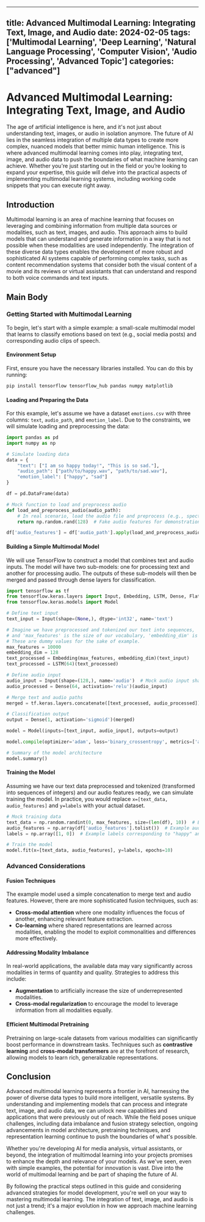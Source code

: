 
---
title: Advanced Multimodal Learning: Integrating Text, Image, and Audio
date: 2024-02-05
tags: ['Multimodal Learning', 'Deep Learning', 'Natural Language Processing', 'Computer Vision', 'Audio Processing', 'Advanced Topic']
categories: ["advanced"]
---


# Advanced Multimodal Learning: Integrating Text, Image, and Audio

The age of artificial intelligence is here, and it's not just about understanding text, images, or audio in isolation anymore. The future of AI lies in the seamless integration of multiple data types to create more complex, nuanced models that better mimic human intelligence. This is where advanced multimodal learning comes into play, integrating text, image, and audio data to push the boundaries of what machine learning can achieve. Whether you're just starting out in the field or you’re looking to expand your expertise, this guide will delve into the practical aspects of implementing multimodal learning systems, including working code snippets that you can execute right away.

## Introduction

Multimodal learning is an area of machine learning that focuses on leveraging and combining information from multiple data sources or modalities, such as text, images, and audio. This approach aims to build models that can understand and generate information in a way that is not possible when these modalities are used independently. The integration of these diverse data types enables the development of more robust and sophisticated AI systems capable of performing complex tasks, such as content recommendation systems that consider both the visual content of a movie and its reviews or virtual assistants that can understand and respond to both voice commands and text inputs.

## Main Body

### Getting Started with Multimodal Learning

To begin, let's start with a simple example: a small-scale multimodal model that learns to classify emotions based on text (e.g., social media posts) and corresponding audio clips of speech.

#### Environment Setup

First, ensure you have the necessary libraries installed. You can do this by running:

```bash
pip install tensorflow tensorflow_hub pandas numpy matplotlib
```

#### Loading and Preparing the Data

For this example, let's assume we have a dataset `emotions.csv` with three columns: `text`, `audio_path`, and `emotion_label`. Due to the constraints, we will simulate loading and preprocessing the data:

```python
import pandas as pd
import numpy as np

# Simulate loading data
data = {
    "text": ["I am so happy today!", "This is so sad."],
    "audio_path": ["path/to/happy.wav", "path/to/sad.wav"],
    "emotion_label": ["happy", "sad"]
}

df = pd.DataFrame(data)

# Mock function to load and preprocess audio
def load_and_preprocess_audio(audio_path):
    # In real scenario, load the audio file and preprocess (e.g., spectrograms)
    return np.random.rand(128)  # Fake audio features for demonstration

df['audio_features'] = df['audio_path'].apply(load_and_preprocess_audio)
```

#### Building a Simple Multimodal Model

We will use TensorFlow to construct a model that combines text and audio inputs. The model will have two sub-models: one for processing text and another for processing audio. The outputs of these sub-models will then be merged and passed through dense layers for classification.

```python
import tensorflow as tf
from tensorflow.keras.layers import Input, Embedding, LSTM, Dense, Flatten
from tensorflow.keras.models import Model

# Define text input
text_input = Input(shape=(None,), dtype='int32', name='text')

# Imagine we have preprocessed and tokenized our text into sequences,
# and 'max_features' is the size of our vocabulary, 'embedding_dim' is the size of each word vector.
# These are dummy values for the sake of example.
max_features = 10000
embedding_dim = 128
text_processed = Embedding(max_features, embedding_dim)(text_input)
text_processed = LSTM(64)(text_processed)

# Define audio input
audio_input = Input(shape=(128,), name='audio')  # Mock audio input shape
audio_processed = Dense(64, activation='relu')(audio_input)

# Merge text and audio paths
merged = tf.keras.layers.concatenate([text_processed, audio_processed])

# Classification output
output = Dense(1, activation='sigmoid')(merged)

model = Model(inputs=[text_input, audio_input], outputs=output)

model.compile(optimizer='adam', loss='binary_crossentropy', metrics=['accuracy'])

# Summary of the model architecture
model.summary()
```

#### Training the Model

Assuming we have our text data preprocessed and tokenized (transformed into sequences of integers) and our audio features ready, we can simulate training the model. In practice, you would replace `x=[text_data, audio_features]` and `y=labels` with your actual dataset.

```python
# Mock training data
text_data = np.random.randint(0, max_features, size=(len(df), 10))  # Example text data
audio_features = np.array(df['audio_features'].tolist())  # Example audio features
labels = np.array([1, 0])  # Example labels corresponding to "happy" and "sad"

# Train the model
model.fit(x=[text_data, audio_features], y=labels, epochs=10)
```

### Advanced Considerations

#### Fusion Techniques

The example model used a simple concatenation to merge text and audio features. However, there are more sophisticated fusion techniques, such as:

- **Cross-modal attention** where one modality influences the focus of another, enhancing relevant feature extraction.
- **Co-learning** where shared representations are learned across modalities, enabling the model to exploit commonalities and differences more effectively.

#### Addressing Modality Imbalance

In real-world applications, the available data may vary significantly across modalities in terms of quantity and quality. Strategies to address this include:

- **Augmentation** to artificially increase the size of underrepresented modalities.
- **Cross-modal regularization** to encourage the model to leverage information from all modalities equally.

#### Efficient Multimodal Pretraining

Pretraining on large-scale datasets from various modalities can significantly boost performance in downstream tasks. Techniques such as **contrastive learning** and **cross-modal transformers** are at the forefront of research, allowing models to learn rich, generalizable representations.

## Conclusion

Advanced multimodal learning represents a frontier in AI, harnessing the power of diverse data types to build more intelligent, versatile systems. By understanding and implementing models that can process and integrate text, image, and audio data, we can unlock new capabilities and applications that were previously out of reach. While the field poses unique challenges, including data imbalance and fusion strategy selection, ongoing advancements in model architecture, pretraining techniques, and representation learning continue to push the boundaries of what's possible.

Whether you're developing AI for media analysis, virtual assistants, or beyond, the integration of multimodal learning into your projects promises to enhance the depth and relevance of your models. As we've seen, even with simple examples, the potential for innovation is vast. Dive into the world of multimodal learning and be part of shaping the future of AI.

By following the practical steps outlined in this guide and considering advanced strategies for model development, you're well on your way to mastering multimodal learning. The integration of text, image, and audio is not just a trend; it's a major evolution in how we approach machine learning challenges.